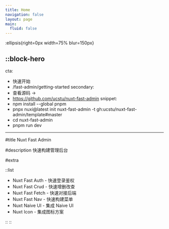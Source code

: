```yaml
---
title: Home
navigation: false
layout: page
main:
  fluid: false
---
```


:ellipsis{right=0px width=75% blur=150px}

::block-hero
---
cta:
  - 快速开始
  - /fast-admin/getting-started
secondary:
  - 查看源码 →
  - https://github.com/ucstu/nuxt-fast-admin
snippet:
  - npm install --global pnpm
  - pnpx nuxi@latest init nuxt-fast-admin -t gh:ucstu/nuxt-fast-admin/template#master
  - cd nuxt-fast-admin
  - pnpm run dev
---

#title
Nuxt Fast Admin

#description
快速构建管理后台

#extra

::list

- Nuxt Fast Auth - 快速登录鉴权
- Nuxt Fast Crud - 快速增删改查
- Nuxt Fast Fetch - 快速对接后端
- Nuxt Fast Nav - 快速构建菜单
- Nuxt Naive UI - 集成 Naive UI
- Nuxt Icon - 集成图标方案

::
::

